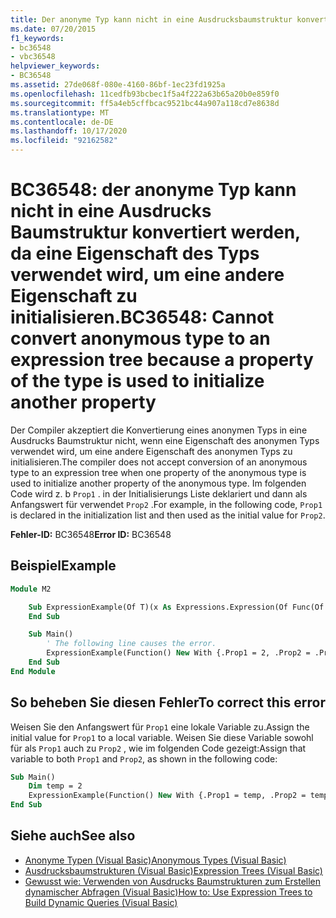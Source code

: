 ```yaml
---
title: Der anonyme Typ kann nicht in eine Ausdrucksbaumstruktur konvertiert werden, weil eine Eigenschaft des Typs für das Initialisieren einer anderen Eigenschaft verwendet wird.
ms.date: 07/20/2015
f1_keywords:
- bc36548
- vbc36548
helpviewer_keywords:
- BC36548
ms.assetid: 27de068f-080e-4160-86bf-1ec23fd1925a
ms.openlocfilehash: 11cedfb93bcbec1f5a4f222a63b65a20b0e859f0
ms.sourcegitcommit: ff5a4eb5cffbcac9521bc44a907a118cd7e8638d
ms.translationtype: MT
ms.contentlocale: de-DE
ms.lasthandoff: 10/17/2020
ms.locfileid: "92162582"
---
```

# <a name="bc36548-cannot-convert-anonymous-type-to-an-expression-tree-because-a-property-of-the-type-is-used-to-initialize-another-property"></a><span data-ttu-id="ff45a-102">BC36548: der anonyme Typ kann nicht in eine Ausdrucks Baumstruktur konvertiert werden, da eine Eigenschaft des Typs verwendet wird, um eine andere Eigenschaft zu initialisieren.</span><span class="sxs-lookup"><span data-stu-id="ff45a-102">BC36548: Cannot convert anonymous type to an expression tree because a property of the type is used to initialize another property</span></span>

<span data-ttu-id="ff45a-103">Der Compiler akzeptiert die Konvertierung eines anonymen Typs in eine Ausdrucks Baumstruktur nicht, wenn eine Eigenschaft des anonymen Typs verwendet wird, um eine andere Eigenschaft des anonymen Typs zu initialisieren.</span><span class="sxs-lookup"><span data-stu-id="ff45a-103">The compiler does not accept conversion of an anonymous type to an expression tree when one property of the anonymous type is used to initialize another property of the anonymous type.</span></span> <span data-ttu-id="ff45a-104">Im folgenden Code wird z. b `Prop1` . in der Initialisierungs Liste deklariert und dann als Anfangswert für verwendet `Prop2` .</span><span class="sxs-lookup"><span data-stu-id="ff45a-104">For example, in the following code, `Prop1` is declared in the initialization list and then used as the initial value for `Prop2`.</span></span>

<span data-ttu-id="ff45a-105">**Fehler-ID:** BC36548</span><span class="sxs-lookup"><span data-stu-id="ff45a-105">**Error ID:** BC36548</span></span>

## <a name="example"></a><span data-ttu-id="ff45a-106">Beispiel</span><span class="sxs-lookup"><span data-stu-id="ff45a-106">Example</span></span>

```vb
Module M2

    Sub ExpressionExample(Of T)(x As Expressions.Expression(Of Func(Of T)))
    End Sub

    Sub Main()
        ' The following line causes the error.
        ExpressionExample(Function() New With {.Prop1 = 2, .Prop2 = .Prop1})
    End Sub
End Module
```

## <a name="to-correct-this-error"></a><span data-ttu-id="ff45a-107">So beheben Sie diesen Fehler</span><span class="sxs-lookup"><span data-stu-id="ff45a-107">To correct this error</span></span>

<span data-ttu-id="ff45a-108">Weisen Sie den Anfangswert für `Prop1` eine lokale Variable zu.</span><span class="sxs-lookup"><span data-stu-id="ff45a-108">Assign the initial value for `Prop1` to a local variable.</span></span> <span data-ttu-id="ff45a-109">Weisen Sie diese Variable sowohl für als `Prop1` auch zu `Prop2` , wie im folgenden Code gezeigt:</span><span class="sxs-lookup"><span data-stu-id="ff45a-109">Assign that variable to both `Prop1` and `Prop2`, as shown in the following code:</span></span>

```vb
Sub Main()
    Dim temp = 2
    ExpressionExample(Function() New With {.Prop1 = temp, .Prop2 = temp})
End Sub
```

## <a name="see-also"></a><span data-ttu-id="ff45a-110">Siehe auch</span><span class="sxs-lookup"><span data-stu-id="ff45a-110">See also</span></span>

- [<span data-ttu-id="ff45a-111">Anonyme Typen (Visual Basic)</span><span class="sxs-lookup"><span data-stu-id="ff45a-111">Anonymous Types (Visual Basic)</span></span>](../../programming-guide/language-features/objects-and-classes/anonymous-types.md)
- [<span data-ttu-id="ff45a-112">Ausdrucksbaumstrukturen (Visual Basic)</span><span class="sxs-lookup"><span data-stu-id="ff45a-112">Expression Trees (Visual Basic)</span></span>](../../programming-guide/concepts/expression-trees/index.md)
- [<span data-ttu-id="ff45a-113">Gewusst wie: Verwenden von Ausdrucks Baumstrukturen zum Erstellen dynamischer Abfragen (Visual Basic)</span><span class="sxs-lookup"><span data-stu-id="ff45a-113">How to: Use Expression Trees to Build Dynamic Queries (Visual Basic)</span></span>](../../programming-guide/concepts/expression-trees/how-to-use-expression-trees-to-build-dynamic-queries.md)

